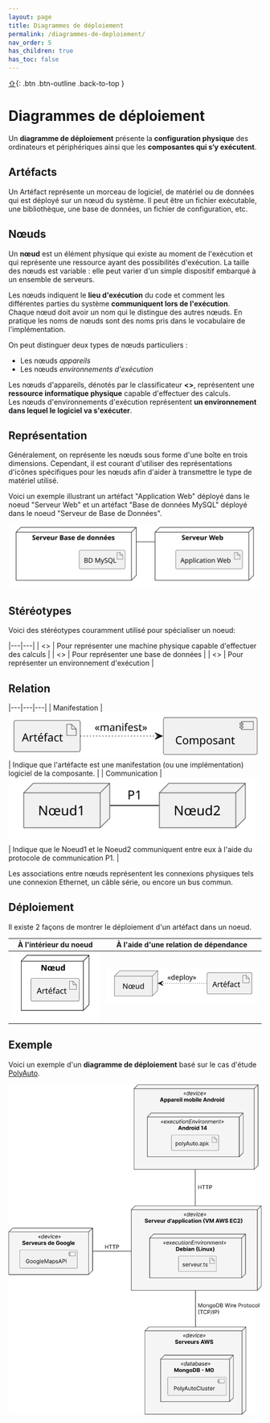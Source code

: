 ```yaml
---
layout: page
title: Diagrammes de déploiement
permalink: /diagrammes-de-deploiement/
nav_order: 5
has_children: true
has_toc: false
---
```


[⇧](./#top){: .btn .btn-outline .back-to-top }

# Diagrammes de déploiement

Un **diagramme de déploiement** présente la **configuration physique** des ordinateurs et
périphériques ainsi que les **composantes qui s‘y exécutent**.

## Artéfacts

Un Artéfact représente un morceau de logiciel, de matériel ou de données qui est déployé sur un nœud du système. Il peut être un fichier exécutable, une bibliothèque, une base de données, un fichier de configuration, etc.

## Nœuds

Un **nœud** est un élément physique qui existe au moment de l'exécution et qui représente une ressource ayant des possibilités d'exécution. La taille des nœuds est variable : elle peut varier d'un simple dispositif embarqué à un ensemble de serveurs.

Les nœuds indiquent le **lieu d'exécution** du code et comment les différentes parties du système **communiquent lors de l'exécution**.  
Chaque nœud doit avoir un nom qui le distingue des autres nœuds. En pratique les noms de nœuds sont des noms pris dans le vocabulaire de l'implémentation.

On peut distinguer deux types de nœuds particuliers :

- Les nœuds _appareils_
- Les nœuds _environnements d'exécution_

Les nœuds d'appareils, dénotés par le classificateur **<<device>>**, représentent une **ressource informatique physique** capable d'effectuer des calculs.  
Les nœuds d'environnements d'exécution représentent **un environnement dans lequel le logiciel va s'exécuter**.

## Représentation

Généralement, on représente les nœuds sous forme d'une boîte en trois dimensions. Cependant, il est courant d'utiliser des représentations d'icônes spécifiques pour les nœuds afin d'aider à transmettre le type de matériel utilisé.

Voici un exemple illustrant un artéfact "Application Web" déployé dans le noeud "Serveur Web" et un artéfact "Base de données MySQL" déployé dans le noeud "Serveur de Base de Données".

![](/out/plant_uml/deploymentRepresentation/deploymentRepresentation.svg)

## Stéréotypes

Voici des stéréotypes couramment utilisé pour spécialiser un noeud:

|---|---|
| <<device>> | Pour représenter une machine physique capable d'effectuer des calculs |
| <<database>> | Pour représenter une base de données |
| <<executionEnvironment>> | Pour représenter un environnement d'exécution |

## Relation

|---|---|---|
| Manifestation | ![](/out/plant_uml/manifestationRelationshipExample/manifestationRelationshipExample.svg) | Indique que l'artéfacte est une manifestation (ou une implémentation) logiciel de la composante. |
| Communication | ![](/out/plant_uml/communicationRelationExample/communicationRelationExample.svg) | Indique que le Noeud1 et le Noeud2 communiquent entre eux à l'aide du protocole de communication P1. |

Les associations entre nœuds représentent les
connexions physiques tels une connexion Ethernet,
un câble série, ou encore un bus commun.

## Déploiement

Il existe 2 façons de montrer le déploiement d'un artéfact dans un noeud.

|                        À l'intérieur du noeud                         |                À l'aide d'une relation de dépendance                |
| :-------------------------------------------------------------------: | :-----------------------------------------------------------------: |
| ![](/out/plant_uml/deployRelationExample2/deployRelationExample2.svg) | ![](/out/plant_uml/deployRelationExample/deployRelationExample.svg) |

## Exemple

Voici un exemple d'un **diagramme de déploiement** basé sur le cas d'étude [PolyAuto](../polyauto/).

![](/out/plant_uml/custom/deploymentExemple.svg)
